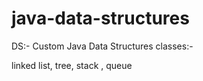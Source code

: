 # java-data-structures
DS:-
Custom Java Data Structures classes:-

linked list, tree, stack , queue

